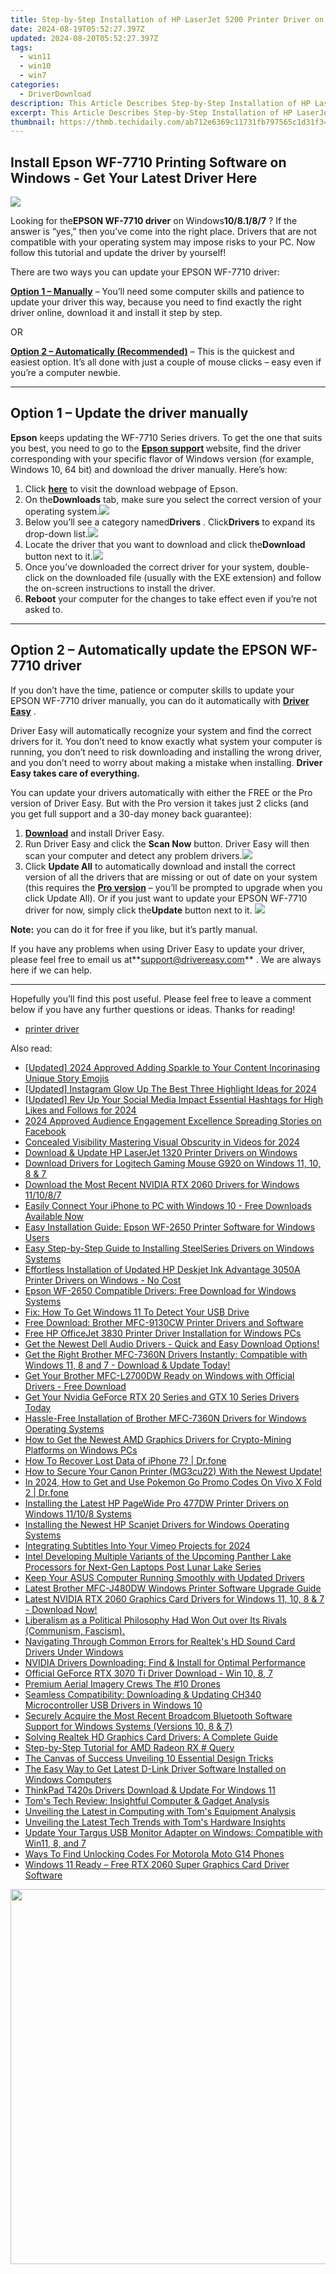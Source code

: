 ```yaml
---
title: Step-by-Step Installation of HP LaserJet 5200 Printer Driver on Recent Windows Versions
date: 2024-08-19T05:52:27.397Z
updated: 2024-08-20T05:52:27.397Z
tags:
  - win11
  - win10
  - win7
categories:
  - DriverDownload
description: This Article Describes Step-by-Step Installation of HP LaserJet 5200 Printer Driver on Recent Windows Versions
excerpt: This Article Describes Step-by-Step Installation of HP LaserJet 5200 Printer Driver on Recent Windows Versions
thumbnail: https://thmb.techidaily.com/ab712e6369c11731fb797565c1d31f34a50ed98f4e3e4e20f2e0bcfb8f432b00.jpg
---
```


## Install Epson WF-7710 Printing Software on Windows - Get Your Latest Driver Here

![](https://images.drivereasy.com/wp-content/uploads/2019/07/image-439.png)

 Looking for the**EPSON WF-7710 driver** on Windows**10/8.1/8/7** ? If the answer is “yes,” then you’ve come into the right place. Drivers that are not compatible with your operating system may impose risks to your PC. Now follow this tutorial and update the driver by yourself!

There are two ways you can update your EPSON WF-7710 driver:

**[Option 1 – Manually](https://tools.techidaily.com/drivereasy/download/)**  – You’ll need some computer skills and patience to update your driver this way, because you need to find exactly the right driver online, download it and install it step by step.  

 OR  

**[Option 2 – Automatically (Recommended)](https://www.drivereasy.com/knowledge/download-epson-wf-7710-drivers-on-windows-10-8-1-8-7/#option2)**  – This is the quickest and easiest option. It’s all done with just a couple of mouse clicks – easy even if you’re a computer newbie.

---

## Option 1 – Update the driver manually

**Epson** keeps updating the WF-7710 Series drivers. To get the one that suits you best, you need to go to the **[](https://support.hp.com/us-en) [Epson support](https://epson.com/Support/Printers/All-In-Ones/WorkForce-Series/Epson-WorkForce-WF-7710/s/SPT%5FC11CG36201?review-filter=Windows+10+32-bit) [](https://support.hp.com/us-en)**  website, find the driver corresponding with your specific flavor of Windows version (for example, Windows 10, 64 bit) and download the driver manually. Here’s how:

1. Click **[here](https://epson.com/Support/Printers/All-In-Ones/WorkForce-Series/Epson-WorkForce-WF-7710/s/SPT%5FC11CG36201?review-filter=Windows+10+32-bit)**  to visit the download webpage of Epson.
2. On the**Downloads** tab, make sure you select the correct version of your operating system.![](https://images.drivereasy.com/wp-content/uploads/2019/07/image-440.png)
3. Below you’ll see a category named**Drivers** . Click**Drivers** to expand its drop-down list.![](https://images.drivereasy.com/wp-content/uploads/2019/07/image-441.png)
4. Locate the driver that you want to download and click the**Download** button next to it.![](https://images.drivereasy.com/wp-content/uploads/2019/07/image-442.png)
5. Once you’ve downloaded the correct driver for your system, double-click on the downloaded file (usually with the EXE extension) and follow the on-screen instructions to install the driver.
6. **Reboot** your computer for the changes to take effect even if you’re not asked to.

---

## Option 2 – Automatically update the EPSON WF-7710 driver

 If you don’t have the time, patience or computer skills to update your EPSON WF-7710 driver manually, you can do it automatically with **[Driver Easy](https://tools.techidaily.com/drivereasy/download/)**  .

 Driver Easy will automatically recognize your system and find the correct drivers for it. You don’t need to know exactly what system your computer is running, you don’t need to risk downloading and installing the wrong driver, and you don’t need to worry about making a mistake when installing. **Driver Easy takes care of everything.**

 You can update your drivers automatically with either the FREE or the Pro version of Driver Easy. But with the Pro version it takes just 2 clicks (and you get full support and a 30-day money back guarantee):

1. **[Download](https://tools.techidaily.com/drivereasy/download/)**  and install Driver Easy.
2. Run Driver Easy and click the **Scan Now** button. Driver Easy will then scan your computer and detect any problem drivers.![](https://images.drivereasy.com/wp-content/uploads/2019/07/image-444.png)
3. Click **Update All** to automatically download and install the correct version of all the drivers that are missing or out of date on your system (this requires the **[Pro version](https://tools.techidaily.com/drivereasy/download/)**  – you’ll be prompted to upgrade when you click Update All). Or if you just want to update your EPSON WF-7710 driver for now, simply click the**Update**  button next to it. ![](https://images.drivereasy.com/wp-content/uploads/2019/07/image-443.png)

**Note:** you can do it for free if you like, but it’s partly manual.

 If you have any problems when using Driver Easy to update your driver, please feel free to email us at**<support@drivereasy.com>** . We are always here if we can help.

---

 Hopefully you’ll find this post useful. Please feel free to leave a comment below if you have any further questions or ideas. Thanks for reading!

* [printer driver](https://tools.techidaily.com/drivereasy/download/)

<ins class="adsbygoogle"
     style="display:block"
     data-ad-format="autorelaxed"
     data-ad-client="ca-pub-7571918770474297"
     data-ad-slot="1223367746"></ins>



<ins class="adsbygoogle"
     style="display:block"
     data-ad-client="ca-pub-7571918770474297"
     data-ad-slot="8358498916"
     data-ad-format="auto"
     data-full-width-responsive="true"></ins>

<span class="atpl-alsoreadstyle">Also read:</span>
<div><ul>
<li><a href="https://instagram-video-files.techidaily.com/updated-2024-approved-adding-sparkle-to-your-content-incorinasing-unique-story-emojis/"><u>[Updated] 2024 Approved  Adding Sparkle to Your Content  Incorinasing Unique Story Emojis</u></a></li>
<li><a href="https://instagram-video-recordings.techidaily.com/updated-instagram-glow-up-the-best-three-highlight-ideas-for-2024/"><u>[Updated] Instagram Glow Up  The Best Three Highlight Ideas for 2024</u></a></li>
<li><a href="https://instagram-video-files.techidaily.com/updated-rev-up-your-social-media-impact-essential-hashtags-for-high-likes-and-follows-for-2024/"><u>[Updated] Rev Up Your Social Media Impact  Essential Hashtags for High Likes and Follows for 2024</u></a></li>
<li><a href="https://facebook-video-content.techidaily.com/2024-approved-audience-engagement-excellence-spreading-stories-on-facebook/"><u>2024 Approved  Audience Engagement Excellence  Spreading Stories on Facebook</u></a></li>
<li><a href="https://youtube-videos.techidaily.com/concealed-visibility-mastering-visual-obscurity-in-videos-for-2024/"><u>Concealed Visibility  Mastering Visual Obscurity in Videos for 2024</u></a></li>
<li><a href="https://hardware-updates.techidaily.com/download-and-update-hp-laserjet-1320-printer-drivers-on-windows/"><u>Download & Update HP LaserJet 1320 Printer Drivers on Windows</u></a></li>
<li><a href="https://hardware-updates.techidaily.com/download-drivers-for-logitech-gaming-mouse-g920-on-windows-11-10-8-and-7/"><u>Download Drivers for Logitech Gaming Mouse G920 on Windows 11, 10, 8 & 7</u></a></li>
<li><a href="https://hardware-updates.techidaily.com/download-the-most-recent-nvidia-rtx-2060-drivers-for-windows-111087/"><u>Download the Most Recent NVIDIA RTX 2060 Drivers for Windows 11/10/8/7</u></a></li>
<li><a href="https://hardware-updates.techidaily.com/easily-connect-your-iphone-to-pc-with-windows-10-free-downloads-available-now/"><u>Easily Connect Your iPhone to PC with Windows 10 - Free Downloads Available Now</u></a></li>
<li><a href="https://hardware-updates.techidaily.com/easy-installation-guide-epson-wf-2650-printer-software-for-windows-users/"><u>Easy Installation Guide: Epson WF-2650 Printer Software for Windows Users</u></a></li>
<li><a href="https://hardware-updates.techidaily.com/easy-step-by-step-guide-to-installing-steelseries-drivers-on-windows-systems/"><u>Easy Step-by-Step Guide to Installing SteelSeries Drivers on Windows Systems</u></a></li>
<li><a href="https://hardware-updates.techidaily.com/effortless-installation-of-updated-hp-deskjet-ink-advantage-3050a-printer-drivers-on-windows-no-cost/"><u>Effortless Installation of Updated HP Deskjet Ink Advantage 3050A Printer Drivers on Windows - No Cost</u></a></li>
<li><a href="https://hardware-updates.techidaily.com/epson-wf-2650-compatible-drivers-free-download-for-windows-systems/"><u>Epson WF-2650 Compatible Drivers: Free Download for Windows Systems</u></a></li>
<li><a href="https://hardware-updates.techidaily.com/fix-how-to-get-windows-11-to-detect-your-usb-drive/"><u>Fix: How To Get Windows 11 To Detect Your USB Drive</u></a></li>
<li><a href="https://hardware-updates.techidaily.com/1722970218289-free-download-brother-mfc-9130cw-printer-drivers-and-software/"><u>Free Download: Brother MFC-9130CW Printer Drivers and Software</u></a></li>
<li><a href="https://hardware-updates.techidaily.com/free-hp-officejet-3830-printer-driver-installation-for-windows-pcs/"><u>Free HP OfficeJet 3830 Printer Driver Installation for Windows PCs</u></a></li>
<li><a href="https://hardware-updates.techidaily.com/get-the-newest-dell-audio-drivers-quick-and-easy-download-options/"><u>Get the Newest Dell Audio Drivers - Quick and Easy Download Options!</u></a></li>
<li><a href="https://hardware-updates.techidaily.com/1722977100131-get-the-right-brother-mfc-7360n-drivers-instantly-compatible-with-windows-11-8-and-7-download-and-update-today/"><u>Get the Right Brother MFC-7360N Drivers Instantly: Compatible with Windows 11, 8 and 7 - Download & Update Today!</u></a></li>
<li><a href="https://hardware-updates.techidaily.com/get-your-brother-mfc-l2700dw-ready-on-windows-with-official-drivers-free-download/"><u>Get Your Brother MFC-L2700DW Ready on Windows with Official Drivers - Free Download</u></a></li>
<li><a href="https://hardware-updates.techidaily.com/1722963257284-get-your-nvidia-geforce-rtx-20-series-and-gtx-10-series-drivers-today/"><u>Get Your Nvidia GeForce RTX 20 Series and GTX 10 Series Drivers Today</u></a></li>
<li><a href="https://hardware-updates.techidaily.com/hassle-free-installation-of-brother-mfc-7360n-drivers-for-windows-operating-systems/"><u>Hassle-Free Installation of Brother MFC-7360N Drivers for Windows Operating Systems</u></a></li>
<li><a href="https://hardware-updates.techidaily.com/how-to-get-the-newest-amd-graphics-drivers-for-crypto-mining-platforms-on-windows-pcs/"><u>How to Get the Newest AMD Graphics Drivers for Crypto-Mining Platforms on Windows PCs</u></a></li>
<li><a href="https://blog-min.techidaily.com/how-to-recover-lost-data-of-iphone-7-drfone-by-drfone-ios-data-recovery-ios-data-recovery/"><u>How To Recover Lost Data of iPhone 7? | Dr.fone</u></a></li>
<li><a href="https://hardware-updates.techidaily.com/how-to-secure-your-canon-printer-mg3cu22-with-the-newest-update/"><u>How to Secure Your Canon Printer (MG3cu22) With the Newest Update!</u></a></li>
<li><a href="https://change-location.techidaily.com/in-2024-how-to-get-and-use-pokemon-go-promo-codes-on-vivo-x-fold-2-drfone-by-drfone-virtual-android/"><u>In 2024, How to Get and Use Pokemon Go Promo Codes On Vivo X Fold 2 | Dr.fone</u></a></li>
<li><a href="https://hardware-updates.techidaily.com/installing-the-latest-hp-pagewide-pro-477dw-printer-drivers-on-windows-11108-systems/"><u>Installing the Latest HP PageWide Pro 477DW Printer Drivers on Windows 11/10/8 Systems</u></a></li>
<li><a href="https://hardware-updates.techidaily.com/installing-the-newest-hp-scanjet-drivers-for-windows-operating-systems/"><u>Installing the Newest HP Scanjet Drivers for Windows Operating Systems</u></a></li>
<li><a href="https://vimeo-videos.techidaily.com/integrating-subtitles-into-your-vimeo-projects-for-2024/"><u>Integrating Subtitles Into Your Vimeo Projects for 2024</u></a></li>
<li><a href="https://hardware-updates.techidaily.com/intel-developing-multiple-variants-of-the-upcoming-panther-lake-processors-for-next-gen-laptops-post-lunar-lake-series/"><u>Intel Developing Multiple Variants of the Upcoming Panther Lake Processors for Next-Gen Laptops Post Lunar Lake Series</u></a></li>
<li><a href="https://hardware-updates.techidaily.com/keep-your-asus-computer-running-smoothly-with-updated-drivers/"><u>Keep Your ASUS Computer Running Smoothly with Updated Drivers</u></a></li>
<li><a href="https://hardware-updates.techidaily.com/latest-brother-mfc-j480dw-windows-printer-software-upgrade-guide/"><u>Latest Brother MFC-J480DW Windows Printer Software Upgrade Guide</u></a></li>
<li><a href="https://hardware-updates.techidaily.com/1722965307472-latest-nvidia-rtx-2060-graphics-card-drivers-for-windows-11-10-8-and-7-download-now/"><u>Latest NVIDIA RTX 2060 Graphics Card Drivers for Windows 11, 10, 8 & 7 - Download Now!</u></a></li>
<li><a href="https://hardware-updates.techidaily.com/1722976865282-liberalism-as-a-political-philosophy-had-won-out-over-its-rivals-communism-fascism/"><u>Liberalism as a Political Philosophy Had Won Out over Its Rivals (Communism, Fascism).</u></a></li>
<li><a href="https://hardware-updates.techidaily.com/navigating-through-common-errors-for-realteks-hd-sound-card-drivers-under-windows/"><u>Navigating Through Common Errors for Realtek's HD Sound Card Drivers Under Windows</u></a></li>
<li><a href="https://hardware-updates.techidaily.com/nvidia-drivers-downloading-find-and-install-for-optimal-performance/"><u>NVIDIA Drivers Downloading: Find & Install for Optimal Performance</u></a></li>
<li><a href="https://hardware-updates.techidaily.com/official-geforce-rtx-3070-ti-driver-download-win-10-8-7/"><u>Official GeForce RTX 3070 Ti Driver Download - Win 10, 8, 7</u></a></li>
<li><a href="https://extra-tips.techidaily.com/premium-aerial-imagery-crews-the-10-drones/"><u>Premium Aerial Imagery Crews  The #10 Drones</u></a></li>
<li><a href="https://hardware-updates.techidaily.com/seamless-compatibility-downloading-and-updating-ch340-microcontroller-usb-drivers-in-windows-10/"><u>Seamless Compatibility: Downloading & Updating CH340 Microcontroller USB Drivers in Windows 10</u></a></li>
<li><a href="https://hardware-updates.techidaily.com/securely-acquire-the-most-recent-broadcom-bluetooth-software-support-for-windows-systems-versions-10-8-and-7/"><u>Securely Acquire the Most Recent Broadcom Bluetooth Software Support for Windows Systems (Versions 10, 8 & 7)</u></a></li>
<li><a href="https://hardware-updates.techidaily.com/solving-realtek-hd-graphics-card-drivers-a-complete-guide/"><u>Solving Realtek HD Graphics Card Drivers: A Complete Guide</u></a></li>
<li><a href="https://hardware-updates.techidaily.com/step-by-step-tutorial-for-amd-radeon-rx-query/"><u>Step-by-Step Tutorial for AMD Radeon RX # Query</u></a></li>
<li><a href="https://extra-resources.techidaily.com/the-canvas-of-success-unveiling-10-essential-design-tricks/"><u>The Canvas of Success  Unveiling 10 Essential Design Tricks</u></a></li>
<li><a href="https://hardware-updates.techidaily.com/the-easy-way-to-get-latest-d-link-driver-software-installed-on-windows-computers/"><u>The Easy Way to Get Latest D-Link Driver Software Installed on Windows Computers</u></a></li>
<li><a href="https://hardware-updates.techidaily.com/thinkpad-t420s-drivers-download-and-update-for-windows-11/"><u>ThinkPad T420s Drivers Download & Update For Windows 11</u></a></li>
<li><a href="https://hardware-updates.techidaily.com/toms-tech-review-insightful-computer-and-gadget-analysis/"><u>Tom's Tech Review: Insightful Computer & Gadget Analysis</u></a></li>
<li><a href="https://hardware-updates.techidaily.com/unveiling-the-latest-in-computing-with-toms-equipment-analysis/"><u>Unveiling the Latest in Computing with Tom's Equipment Analysis</u></a></li>
<li><a href="https://hardware-updates.techidaily.com/unveiling-the-latest-tech-trends-with-toms-hardware-insights/"><u>Unveiling the Latest Tech Trends with Tom's Hardware Insights</u></a></li>
<li><a href="https://hardware-updates.techidaily.com/update-your-targus-usb-monitor-adapter-on-windows-compatible-with-win11-8-and-7/"><u>Update Your Targus USB Monitor Adapter on Windows: Compatible with Win11, 8, and 7</u></a></li>
<li><a href="https://sim-unlock.techidaily.com/ways-to-find-unlocking-codes-for-motorola-moto-g14-phones-by-drfone-android/"><u>Ways To Find Unlocking Codes For Motorola Moto G14 Phones</u></a></li>
<li><a href="https://hardware-updates.techidaily.com/windows-11-ready-free-rtx-2060-super-graphics-card-driver-software/"><u>Windows 11 Ready – Free RTX 2060 Super Graphics Card Driver Software</u></a></li>
</ul></div>

<!-- affiliate ads begin -->
<a href="https://appsumo.8odi.net/c/5597632/2075461/7443" target="_top" id="2075461"><img src="//a.impactradius-go.com/display-ad/7443-2075461" border="0" alt="" width="1200" height="600"/></a><img height="0" width="0" src="https://appsumo.8odi.net/i/5597632/2075461/7443" style="position:absolute;visibility:hidden;" border="0" />
<!-- affiliate ads end -->